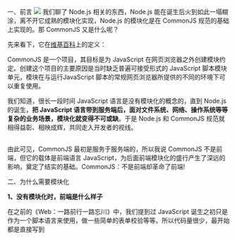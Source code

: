 一、前言
![](Pasted%20image%2020220211195201.png)
我们聊了 Node.js 相关的东西，Node.js 能在诞生后火到如此一塌糊涂，离不开它成熟的模块化实现，Node.js 的模块化是在 CommonJS 规范的基础上实现的。那 CommonJS 又是什么呢？

先来看下，它在[维基百科](https://zh.wikipedia.org/wiki/CommonJS)上的定义：

CommonJS 是一个项目，其目标是为 JavaScript 在网页浏览器之外创建模块约定。创建这个项目的主要原因是当时缺乏普遍可接受形式的 JavaScript 脚本模块单元，模块在与运行JavaScript 脚本的常规网页浏览器所提供的不同的环境下可以重复使用。

我们知道，很长一段时间 JavaScript 语言是没有模块化的概念的，直到 Node.js 的诞生，**把 JavaScript 语言带到服务端后，面对文件系统、网络、操作系统等等复杂的业务场景，模块化就变得不可或缺**。于是 Node.js 和 CommonJS 规范就相得益彰、相映成辉，共同走入开发者的视线。

![Image](data:image/gif;base64,iVBORw0KGgoAAAANSUhEUgAAAAEAAAABCAYAAAAfFcSJAAAADUlEQVQImWNgYGBgAAAABQABh6FO1AAAAABJRU5ErkJggg==)

由此可见，CommonJS 最初是服务于服务端的，所以我说 CommonJS 不是前端，但它的载体是前端语言 JavaScript，为后面前端模块化的盛行产生了深远的影响，奠定了结实的基础。CommonJS：不是前端却革命了前端!

二、为什么需要模块化

**1、没有模块化时，前端是什么样子**

在之前的《Web：一路前行一路忘川》中，我们提到过 JavaScript 诞生之初只是作为一个脚本语言来使用，做一些简单的表单校验等等。所以代码量很少，最开始都是直接写到 <script> 标签里，如下所示：

```
// index.html
```

随着业务进一步复杂，Ajax 诞生以后，前端能做的事情越来越多，代码量飞速增长，开发者们开始把 JavaScript 写到独立的 js 文件中，与 html 文件解耦。像下面这样：

```

```

再后来，更多的开发者参与进来，更多的 js 文件被引入进来:

```

```

不难发现，问题已经来了！JavaScript 在 ES6 之前是没有模块系统，也没有封闭作用域的概念的，所以上面三个 js 文件里申明的变量都会存在于全局作用域中。不同的开发者维护不同的 js 文件，很难保证不和其它 js 文件冲突。全局变量污染开始成为开发者的噩梦。

**2、模块化的原型**

为了解决全局变量污染的问题，开发者开始使用命名空间的方法，既然命名会冲突，那就加上命名空间呗，如下所示：

```

```

此时，已经开始有隐隐约约的模块化的概念，只不过是用命名空间实现的。这样在一定程度上是解决了命名冲突的问题， b.js 模块的开发者，可以很方便的通过 [app.moduleA.name](http://app.modulea.name/) 来取到模块A中的名字，但是也可以通过 [app.moduleA.name](http://app.modulea.name/) = 'rename' 来任意改掉模块A中的名字，而这件事情，模块A却毫不知情！这显然是不被允许的。

聪明的开发者又开始利用 JavaScript 语言的函数作用域，使用闭包的特性来解决上面的这一问题。

```

```

现在 b.js 模块可以通过 

app.moduleA.getName() 来取到模块A的名字，但是各个模块的名字都保存在各自的函数内部，没有办法被其它模块更改。这样的设计，已经有了模块化的影子，每个模块内部维护私有的东西，开放接口给其它模块使用，但依然不够优雅，不够完美。譬如上例中，模块B可以取到模块A的东西，但模块A却取不到模块B的，因为上面这三个模块加载有先后顺序，互相依赖。当一个前端应用业务规模足够大后，这种依赖关系又变得异常难以维护。

**综上所述，前端需要模块化，并且模块化不光要处理全局变量污染、数据保护的问题，还要很好的解决模块之间依赖关系的维护。**

三、CommonJS 规范简介

既然 JavaScript 需要模块化来解决上面的问题，那就需要制定模块化的规范，CommonJS 就是解决上面问题的模块化规范，规范就是规范，没有为什么，就和编程语言的语法一样。我们一起来看看。

**1、CommonJS 概述**

Node.js 应用由模块组成，**每个文件就是一个模块，有自己的作用域。在一个文件里面定义的变量、函数、类，都是私有的，对其他文件不可见。**

```

```

上面代码中，a.js 是 Node.js 应用中的一个模块，里面申明的变量 name 和 age 是 a.js 私有的，其它文件都访问不到。

CommonJS 规范还规定，每个模块内部有两个变量可以使用，require 和 module。

**require 用来加载某个模块**

**module 代表当前模块，是一个对象，保存了当前模块的信息。exports 是 module 上的一个属性，保存了当前模块要导出的接口或者变量，使用 require 加载的某个模块获取到的值就是那个模块使用 exports 导出的值**

```

```

**2、CommonJS 之 exports**

为了方便，Node.js 在实现 CommonJS 规范时，为每个模块提供一个 exports的私有变量，指向 module.exports。你可以理解为 Node.js 在每个模块开始的地方，添加了如下这行代码。

```
var exports = module.exports
```

于是上面的代码也可以这样写：  

```

```

![Image](data:image/gif;base64,iVBORw0KGgoAAAANSUhEUgAAAAEAAAABCAYAAAAfFcSJAAAADUlEQVQImWNgYGBgAAAABQABh6FO1AAAAABJRU5ErkJggg==)

**有一点要尤其注意，exports 是模块内的私有局部变量，它只是指向了 module.exports，所以直接对 exports 赋值是无效的，这样只是让 exports 不再指向module.exports了而已。**

如下所示：

```

```

![Image](data:image/gif;base64,iVBORw0KGgoAAAANSUhEUgAAAAEAAAABCAYAAAAfFcSJAAAADUlEQVQImWNgYGBgAAAABQABh6FO1AAAAABJRU5ErkJggg==)

如果一个模块的对外接口，就是一个单一的值，可以使用 module.exports 导出

```

```

**3、CommonJS 之 require**

**require 命令的基本功能是，读入并执行一个 js 文件，然后返回该模块的 exports 对象。如果没有发现指定模块，会报错。**

第一次加载某个模块时，Node.js 会缓存该模块。以后再加载该模块，就直接从缓存取出该模块的 module.exports 属性返回了。

```

```

如上所示，第二次 require 模块A时，并没有重新加载并执行模块A。而是直接返回了第一次 require 时的结果，也就是模块A的 module.exports。

![Image](data:image/gif;base64,iVBORw0KGgoAAAANSUhEUgAAAAEAAAABCAYAAAAfFcSJAAAADUlEQVQImWNgYGBgAAAABQABh6FO1AAAAABJRU5ErkJggg==)

还一点需要注意，CommonJS 模块的加载机制是，require 的是被导出的值的拷贝。也就是说，一旦导出一个值，模块内部的变化就影响不到这个值 。

```

```

四、CommonJS 实现

了解 CommonJS 的规范后，不难发现我们在写符合 CommonJS 规范的模块时，无外乎就是使用了 require 、 exports 、 module 三个东西，然后一个 js 文件就是一个模块。如下所示：

```

```

（滑动可查看）

如果我们向一个立即执行函数提供 require 、 exports 、 module 三个参数，模块代码放在这个立即执行函数里面。模块的导出值放在 module.exports 中，这样就实现了模块的加载。如下所示：

```
(function(module, exports, require) {
```

（滑动可查看）

知道这个原理后，就很容易把符合 CommonJS 模块规范的项目代码，转化为浏览器支持的代码。很多工具都是这么实现的，从入口模块开始，把所有依赖的模块都放到各自的函数中，把所有模块打包成一个能在浏览器中运行的 js 文件。譬如 Browserify 、webpack 等等。  

我们以 webpack 为例，看看如何实现对 CommonJS 规范的支持。我们使用 webpack 构建时，把各个模块的文件内容按照如下格式打包到一个 js 文件中，因为它是一个立即执行的匿名函数，所以可以在浏览器直接运行。

```

```

（滑动可查看）

接下来，我们需要按照 CommonJS 的规范，去实现模块管理的内容。首先我们知道，CommonJS 规范有说明，加载过的模块会被缓存，所以需要一个对象来缓存已经加载过的模块，然后需要一个 require 函数来加载模块，在加载时要生成一个 module，并且 module 上 要有一个 exports 属性，用来接收模块导出的内容。

```

```

（滑动可查看）

可以看到， CommonJS 核心的规范，上面的实现中都满足了。非常简单，没想像的那么难。

五、其它前端模块化的方案

我们对 CommonJS 的规范已经非常熟悉了，require 命令的基本功能是，读入并执行一个 js 文件，然后返回该模块的 exports 对象，这在服务端是可行的，因为服务端加载并执行一个文件的时间消费是可以忽略的，模块的加载是运行时同步加载的，require 命令执行完后，文件就执行完了，并且成功拿到了模块导出的值。

这种规范天生就不适用于浏览器，因为它是同步的。可想而知，浏览器端每加载一个文件，要发网络请求去取，如果网速慢，就非常耗时，浏览器就要一直等 require 返回，就会一直卡在那里，阻塞后面代码的执行，从而阻塞页面渲染，使得页面出现假死状态。

为了解决这个问题，后面发展起来了众多的前端模块化规范，包括 CommonJS 大致有如下几种：

![Image](data:image/gif;base64,iVBORw0KGgoAAAANSUhEUgAAAAEAAAABCAYAAAAfFcSJAAAADUlEQVQImWNgYGBgAAAABQABh6FO1AAAAABJRU5ErkJggg==)

**1、AMD (Asynchronous Module Definition)**

在聊 AMD 之前，先熟悉一下 RequireJS。

![Image](data:image/gif;base64,iVBORw0KGgoAAAANSUhEUgAAAAEAAAABCAYAAAAfFcSJAAAADUlEQVQImWNgYGBgAAAABQABh6FO1AAAAABJRU5ErkJggg==)  

官网是这么介绍它的：

"RequireJS is a JavaScript file and module loader. It is optimized for in-browser use, but it can be used in other JavaScript environments, like Rhino and Node. Using a modular script loader like RequireJS will improve the speed and quality of your code."

翻译过来大致就是：

RequireJS 是一个 js 文件和模块加载器。它非常适合在浏览器中使用，但它也可以用在其他 js 环境, 就像 Rhino 和 Node。使用 RequireJS 加载模块化脚本能提高代码的加载速度和质量。

它解决了 CommonJS 规范不能用于浏览器端的问题，而 AMD 就是 RequireJS 在推广过程中对模块定义的规范化产出。

来看看 AMD 规范的实现：

```
<script src="require.js"></script>
```

首先要在 html 文件中引入 require.js 工具库，就是这个库提供了定义模块、加载模块等功能。它提供了一个全局的 define 函数用来定义模块。所以在引入 require.js 文件后，再引入的其它文件，都可以使用 define 来定义模块。

```
define(id?, dependencies?, factory)
```

id：可选参数，用来定义模块的标识，如果没有提供该参数，就使用 js 文件名（去掉拓展名）对于一个 js 文件只定义了一个模块时，这个参数是可以省略的。dependencies：可选参数，是一个数组，表示当前模块的依赖，如果没有依赖可以不传 factory：工厂方法，模块初始化要执行的函数或对象。如果为函数，它应该只被执行一次，返回值便是模块要导出的值。如果是对象，此对象应该为模块的输出值。

所以模块A可以这么定义：

```

```

（滑动可查看）

它采用异步方式加载模块，模块的加载不影响它后面语句的运行。所有依赖这个模块的语句，都定义在回调函数中，等到加载完成之后，这个回调函数才会运行。

RequireJS 的基本思想是，通过 define 方法，将代码定义为模块。当这个模块被 require 时，它开始加载它依赖的模块，当所有依赖的模块加载完成后，开始执行回调函数，返回值是该模块导出的值。AMD 是 "Asynchronous Module Definition" 的缩写，意思就是"异步模块定义"。

**2、CMD (Common Module Definition)**

和 AMD 类似，CMD 是 Sea.js 在推广过程中对模块定义的规范化产出。Sea.js 是阿里的玉伯写的。它的诞生在 RequireJS 之后，玉伯觉得 AMD 规范是异步的，模块的组织形式不够自然和直观。于是他在追求能像 CommonJS 那样的书写形式。于是就有了 CMD 。

![Image](data:image/gif;base64,iVBORw0KGgoAAAANSUhEUgAAAAEAAAABCAYAAAAfFcSJAAAADUlEQVQImWNgYGBgAAAABQABh6FO1AAAAABJRU5ErkJggg==)

Sea.js 官网这么介绍 Sea.js：

"Sea.js 追求简单、自然的代码书写和组织方式，具有以下核心特性："

"简单友好的模块定义规范：Sea.js 遵循 CMD 规范，可以像 Node.js 一般书写模块代码。自然直观的代码组织方式：依赖的自动加载、配置的简洁清晰，可以让我们更多地享受编码的乐趣。"

来看看 CMD 规范的实现：

```
<script src="sea.js"></script>
```

首先要在 html 文件中引入 sea.js 工具库，就是这个库提供了定义模块、加载模块等功能。它提供了一个全局的 define 函数用来定义模块。所以在引入 sea.js 文件后，再引入的其它文件，都可以使用 define 来定义模块。

```

```

（滑动可查看）

**Sea.js 可以像 CommonsJS 那样同步的形式书写模块代码的秘诀在于：当 b.js 模块被 require 时，b.js 加载后，Sea.js 会扫描 b.js 的代码，找到 require 这个关键字，提取所有的依赖项，然后加载，等到依赖的所有模块加载完成后，执行回调函数，此时再执行到 require('a.js') 这行代码时，a.js 已经加载好在内存中了**

**3、ES6 Module**

前面提到的 CommonJS 是服务于服务端的，而 AMD、CMD 是服务于浏览器端的，但它们都有一个共同点：**都在代码运行后才能确定导出的内容**，[CommonJS 实现](https://github.com/morrain/front-end/blob/master/module/README.md#CommonJS-%E5%AE%9E%E7%8E%B0)中可以看到。

还有一点需要注意，AMD 和 CMD 是社区的开发者们制定的模块加载方案，并不是语言层面的标准。**从 ES6 开始，在语言标准的层面上，实现了模块化功能，而且实现得相当简单，完全可以取代 CommonJS 和 CMD、AMD 规范，成为浏览器和服务器通用的模块解决方案。**

事实也是如些，早在2013年5月，Node.js 的包管理器 NPM 的作者 Isaac Z. Schlueter 说过 [CommonJS 已经过时，Node.js 的内核开发者已经决定废弃该规范](https://github.com/nodejs/node-v0.x-archive/issues/5132#issuecomment-15432598)。原因主要有两个，一个是因为 Node.js 本身也不是完全采用 CommonJS 的规范，譬如在[CommonJS 之 exports](https://github.com/morrain/front-end/blob/master/module/README.md#CommonJS-%E4%B9%8B-exports) 中的提到 exports 属性就是 Node.js 自己加的，Node.js 当时是决定不再跟随 CommonJS 的发展而发展了。二来就是 Node.js 也在逐步用 ES6 Module 替代 CommonJS。

2017.9.12 Node.js 发布的 8.5.0 版本开始支持 ES6 Module。只不过是处于实验阶段。需要添加 --experimental-modules 参数。

![Image](data:image/gif;base64,iVBORw0KGgoAAAANSUhEUgAAAAEAAAABCAYAAAAfFcSJAAAADUlEQVQImWNgYGBgAAAABQABh6FO1AAAAABJRU5ErkJggg==)

2019.11.21 Node.js 发布的 13.2.0 版本中取消了 --experimental-modules 参数 ，也就是说从 v13.2 版本开始，Node.js 已经默认打开了 ES6 Module 的支持。

![Image](data:image/gif;base64,iVBORw0KGgoAAAANSUhEUgAAAAEAAAABCAYAAAAfFcSJAAAADUlEQVQImWNgYGBgAAAABQABh6FO1AAAAABJRU5ErkJggg==)

**（1）****ES6 Module 语法**

任何模块化，都必须考虑的两个问题就是导入依赖和导出接口。ES6 Module 也是如此，模块功能主要由两个命令构成：export 和 import。export 命令用于导出模块的对外接口，import 命令用于导入其他模块导出的内容。

具体语法讲解请参考[阮一峰老师的教程](https://es6.ruanyifeng.com/#docs/module)，示例如下：

```

```

使用 export 命令定义了模块的对外接口以后，其他 JavaScript 文件就可以通过 import 命令加载这个模块。

```

```

除了指定加载某个输出值，还可以使用整体加载，即用星号（\*）指定一个对象，所有输出值都加载在这个对象上面。

从上面的例子可以看到，使用 import 命令的时候，用户需要知道所要导入的变量名，这有时候比较麻烦，于是 ES6 Module 规定了一种方便的用法，使用 export default命令，为模块指定默认输出。

```

```

显然，一个模块只能有一个默认输出，因此 export default 命令只能使用一次。同时可以看到，这时 import 命令后面，不需要再使用大括号了。

除了基础的语法外，还有 as 的用法、export 和 import 复合写法、export \* from 'a'、import()动态加载 等内容，可以自行学习。

前面提到的 Node.js 已经默认支持 ES6 Module ，浏览器也已经全面支持 ES6 Module。至于 Node.js 和 浏览器 如何使用 ES6 Module，可以自行学习。

**（2）ES6 Module 和 CommonJS 的区别**

CommonJS 只能在运行时确定导出的接口，实际导出的就是一个对象。而 ES6 Module 的设计思想是尽量的静态化，使得编译时就能确定模块的依赖关系，以及导入和导出的变量，也就是所谓的"编译时加载"。

正因为如此，import 命令具有提升效果，会提升到整个模块的头部，首先执行。下面的代码是合法的，因为 import 的执行早于 getAge 的调用。

```

```

也正因为 ES6 Module 是编译时加载， 所以不能使用表达式和变量，因为这些是只有在运行时才能得到结果的语法结构。如下所示：

```

```

前面在[CommonJS 之 require](https://github.com/morrain/front-end/blob/master/module/README.md#CommonJS-%E4%B9%8B-require)有提到，require 的是被导出的值的拷贝。也就是说，一旦导出一个值，模块内部的变化就影响不到这个值。一起来看看，ES Module是什么样的。

先回顾一下之前的例子：

```

```

使用 ES6 Module 来实现这个例子：

```

```

ES6 Module 是 ES6 中对模块的规范，ES6 是 ECMAScript 6.0 的简称，是 JavaScript 语言的下一代标准，已经在 2015 年 6 月正式发布了。我们在第一节的《Web：一路前行一路忘川》中提过，ES6 从制定到发布历经了十几年，引入了很多的新特性以及新的机制，对于开发者而言，学习成本还是蛮大的。

下一篇，聊聊 ES6+ 和 Babel，敬请期待……

![Image](data:image/gif;base64,iVBORw0KGgoAAAANSUhEUgAAAAEAAAABCAYAAAAfFcSJAAAADUlEQVQImWNgYGBgAAAABQABh6FO1AAAAABJRU5ErkJggg==)

六、参考文献

1.  [CommonJS规范](https://javascript.ruanyifeng.com/nodejs/module.html)
    
2.  [ES Module 的语法](https://es6.ruanyifeng.com/#docs/module)
    
3.  [ES Module 的加载实现](https://es6.ruanyifeng.com/#docs/module-loader)
    
4.  [前端模块化开发解决方案详解](https://cloud.tencent.com/developer/article/1333185)
    
5.  [webpack模块化原理-commonjs](https://segmentfault.com/a/1190000010349749)